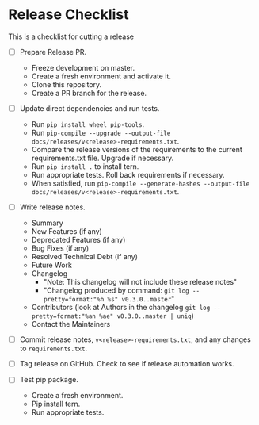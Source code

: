 # Release Checklist

This is a checklist for cutting a release

- [ ] Prepare Release PR.
    * Freeze development on master.
    * Create a fresh environment and activate it.
    * Clone this repository.
    * Create a PR branch for the release.

- [ ] Update direct dependencies and run tests.
    * Run `pip install wheel pip-tools`.
    * Run `pip-compile --upgrade --output-file docs/releases/v<release>-requirements.txt`.
    * Compare the release versions of the requirements to the current requirements.txt file. Upgrade if necessary.
    * Run `pip install .` to install tern.
    * Run appropriate tests. Roll back requirements if necessary.
    * When satisfied, run `pip-compile --generate-hashes --output-file docs/releases/v<release>-requirements.txt`.

- [ ] Write release notes.
    * Summary
    * New Features (if any)
    * Deprecated Features (if any)
    * Bug Fixes (if any)
    * Resolved Technical Debt (if any)
    * Future Work
    * Changelog
        * "Note: This changelog will not include these release notes"
        * "Changelog produced by command: `git log --pretty=format:"%h %s" v0.3.0..master`"
    * Contributors (look at Authors in the changelog `git log --pretty=format:"%an %ae" v0.3.0..master | uniq`)
    * Contact the Maintainers

- [ ] Commit release notes, `v<release>-requirements.txt`, and any changes to `requirements.txt`.

- [ ] Tag release on GitHub. Check to see if release automation works.

- [ ] Test pip package.
    * Create a fresh environment.
    * Pip install tern.
    * Run appropriate tests.
